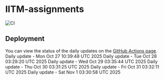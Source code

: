 # IITM-assignments

![CI](https://github.com/Viscous106/IITM-assignments/actions/workflows/daily-update.yml/badge.svg)

## Deployment

You can view the status of the daily updates on the [GitHub Actions page](https://github.com/Viscous106/IITM-assignments/actions/workflows/daily-update.yml).
Daily update - Mon Oct 27 10:39:48 UTC 2025
Daily update - Tue Oct 28 03:29:20 UTC 2025
Daily update - Wed Oct 29 03:35:44 UTC 2025
Daily update - Thu Oct 30 03:31:25 UTC 2025
Daily update - Fri Oct 31 03:32:11 UTC 2025
Daily update - Sat Nov  1 03:30:58 UTC 2025

